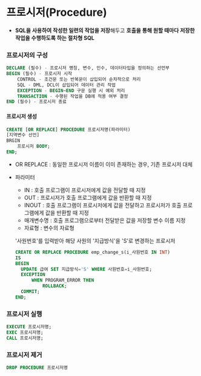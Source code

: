 # 프로시저(Procedure)

- **SQL을 사용하여 작성한 일련의 작업을 저장**해두고 **호출을 통해 원할 때마다 저장한 작업을 수행하도록 하는 절차형 SQL**



### 프로시저의 구성

```SQL
DECLARE (필수) - 프로시저 명칭, 변수, 인수, 데이터타입을 정의하는 선언부
BEGIN (필수) - 프로시저 시작
	CONTROL - 조건문 또는 반복문이 삽입되어 순차적으로 처리
	SQL - DML, DCL이 삽입되어 데이터 관리 작업
	EXCEPTION - BEGIN~END 구문 실행 시 예외 처리
	TRANSACTION - 수행된 작업을 DB에 적용 여부 결정
END (필수) - 프로시저 종료
```



#### 프로시저 생성

```SQL
CREATE [OR REPLACE] PROCEDURE 프로시저명(파라미터)
[지역변수 선언]
BRGIN
	프로시저 BODY;
END;
```

- OR REPLACE : 동일한 프로시저 이름이 이미 존재하는 경우, 기존 프로시저 대체

- 파라미터 

  - IN : 호출 프로그램이 프로시저에게 값을 전달할 때 지정
  - OUT : 프로시저가 호출 프로그램에게 값을 반환할 때 지정
  - INOUT : 호출 프로그램이 프로시저에게 값을 전달하고 프로시저가 호출 프로그램에게 값을 반환할 때 지정
  - 매개변수명 : 호출 프로그램으로부터 전달받은 값을 저장할 변수 이름 지정
  - 자료형 : 변수의 자료형

  


  '사원번호'를 입력받아 해당 사원의 '지급방식'을 'S'로 변경하는 프로시저

  ```SQL
  CREATE OR REPLACE PROCEDURE emp_change_s(i_사원번호 IN INT)
  IS
  BEGIN
  	UPDATE 급여 SET 지급방식='S' WHERE 사원번호=i_사원번호;
  	EXCEPTION
  		WHEN PROGRAM_ERROR THEN 
  			ROLLBACK;
  	COMMIT;
  END;
  ```

  

### 프로시저 실행

```SQL
EXECUTE 프로시저명;
EXEC 프로시저명;
CALL 프로시저명;
```



### 프로시저 제거

```SQL
DROP PROCEDURE 프로시저명
```

